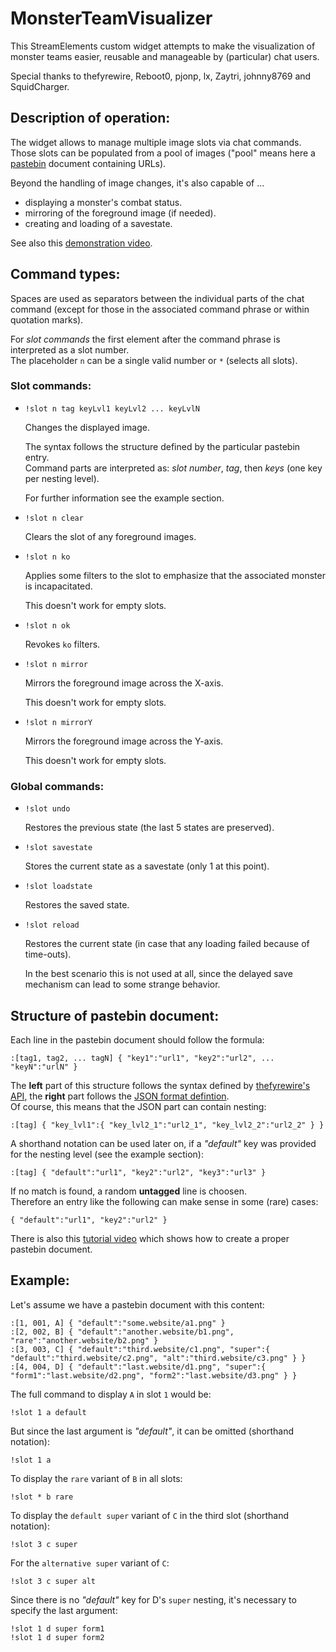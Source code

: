 # MonsterTeamVisualizer
This StreamElements custom widget attempts to make the visualization of monster teams easier, reusable and manageable by (particular) chat users.

Special thanks to thefyrewire, Reboot0, pjonp, lx, Zaytri, johnny8769 and SquidCharger.


## Description of operation:
The widget allows to manage multiple image slots via chat commands. Those slots can be populated from a pool of images ("pool" means here a [pastebin](https://pastebin.com/) document containing URLs).

Beyond the handling of image changes, it's also capable of ...
 - displaying a monster's combat status.
 - mirroring of the foreground image (if needed).
 - creating and loading of a savestate.

See also this [demonstration video](https://www.youtube.com/watch?v=nkINbIKWw3o).


## Command types:
Spaces are used as separators between the individual parts of the chat command (except for those in the associated command phrase or within quotation marks).

For *slot commands* the first element after the command phrase is interpreted as a slot number.  
The placeholder `n` can be a single valid number or `*` (selects all slots).

### Slot commands:
 - `!slot n tag keyLvl1 keyLvl2 ... keyLvlN` 
   
   Changes the displayed image.
   
   The syntax follows the structure defined by the particular pastebin entry.  
   Command parts are interpreted as: *slot number*, *tag*, then *keys* (one key per nesting level).
   
   For further information see the example section.
   
 - `!slot n clear`
   
   Clears the slot of any foreground images.
   
 - `!slot n ko`
   
   Applies some filters to the slot to emphasize that the associated monster is incapacitated.
   
   This doesn't work for empty slots.
   
 - `!slot n ok`
   
   Revokes `ko` filters.
   
 - `!slot n mirror`
   
   Mirrors the foreground image across the X-axis.
   
   This doesn't work for empty slots.
   
 - `!slot n mirrorY`
   
   Mirrors the foreground image across the Y-axis.
   
   This doesn't work for empty slots.


### Global commands:

 - `!slot undo`
   
   Restores the previous state (the last 5 states are preserved).
   
 - `!slot savestate`
   
   Stores the current state as a savestate (only 1 at this point).
   
 - `!slot loadstate`
   
   Restores the saved state.
   
 - `!slot reload`
   
   Restores the current state (in case that any loading failed because of time-outs).
   
   In the best scenario this is not used at all, since the delayed save mechanism can lead to some strange behavior.


## Structure of pastebin document:
Each line in the pastebin document should follow the formula:
```
:[tag1, tag2, ... tagN] { "key1":"url1", "key2":"url2", ... "keyN":"urlN" }
```

The **left** part of this structure follows the syntax defined by [thefyrewire's API](https://thefyrewire.com/docs/api/twitch/pastebin/), the **right** part follows the [JSON format defintion](https://developer.mozilla.org/en-US/docs/Learn/JavaScript/Objects/JSON#json_structure).  
Of course, this means that the JSON part can contain nesting:
```
:[tag] { "key_lvl1":{ "key_lvl2_1":"url2_1", "key_lvl2_2":"url2_2" } }
```

A shorthand notation can be used later on, if a *"default"* key was provided for the nesting level (see the example section): 
```
:[tag] { "default":"url1", "key2":"url2", "key3":"url3" }
```

If no match is found, a random **untagged** line is choosen.  
Therefore an entry like the following can make sense in some (rare) cases:
```
{ "default":"url1", "key2":"url2" }
```

There is also this [tutorial video](https://www.youtube.com/watch?v=Mdcpda372fs) which shows how to create a proper pastebin document.


## Example:
Let's assume we have a pastebin document with this content:
```
:[1, 001, A] { "default":"some.website/a1.png" }
:[2, 002, B] { "default":"another.website/b1.png", "rare":"another.website/b2.png" }
:[3, 003, C] { "default":"third.website/c1.png", "super":{ "default":"third.website/c2.png", "alt":"third.website/c3.png" } }
:[4, 004, D] { "default":"last.website/d1.png", "super":{ "form1":"last.website/d2.png", "form2":"last.website/d3.png" } }
```

The full command to display `A` in slot `1` would be:
```
!slot 1 a default
```

But since the last argument is *"default"*, it can be omitted (shorthand notation):
```
!slot 1 a
```

To display the `rare` variant of `B` in all slots:
```
!slot * b rare
```

To display the `default super` variant of `C` in the third slot (shorthand notation):
```
!slot 3 c super
```

For the `alternative super` variant of `C`:
```
!slot 3 c super alt
```

Since there is no *"default"* key for D's `super` nesting, it's necessary to specify the last argument:
```
!slot 1 d super form1
!slot 1 d super form2
```
